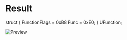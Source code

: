 # Result

struct
    {
       FunctionFlags = 0xB8
       Func = 0xE0;
    } UFunction; 

![Preview](https://cdn.discordapp.com/attachments/849731129363660831/987396069782589520/unknown.png)


